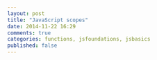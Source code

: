 ```yaml
---
layout: post
title: "JavaScript scopes"
date: 2014-11-22 16:29
comments: true
categories: functions, jsfoundations, jsbasics
published: false
---
```


